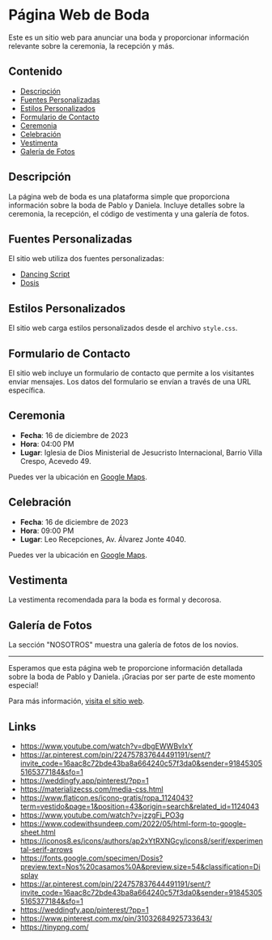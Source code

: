# Página Web de Boda

Este es un sitio web para anunciar una boda y proporcionar información relevante sobre la ceremonia, la recepción y más.

## Contenido

- [Descripción](#descripción)
- [Fuentes Personalizadas](#fuentes-personalizadas)
- [Estilos Personalizados](#estilos-personalizados)
- [Formulario de Contacto](#formulario-de-contacto)
- [Ceremonia](#ceremonia)
- [Celebración](#celebración)
- [Vestimenta](#vestimenta)
- [Galería de Fotos](#galería-de-fotos)

## Descripción

La página web de boda es una plataforma simple que proporciona información sobre la boda de Pablo y Daniela. Incluye detalles sobre la ceremonia, la recepción, el código de vestimenta y una galería de fotos.

## Fuentes Personalizadas

El sitio web utiliza dos fuentes personalizadas:
- [Dancing Script](https://fonts.google.com/specimen/Dancing+Script)
- [Dosis](https://fonts.google.com/specimen/Dosis)

## Estilos Personalizados

El sitio web carga estilos personalizados desde el archivo `style.css`.

## Formulario de Contacto

El sitio web incluye un formulario de contacto que permite a los visitantes enviar mensajes. Los datos del formulario se envían a través de una URL específica.

## Ceremonia

- **Fecha**: 16 de diciembre de 2023
- **Hora**: 04:00 PM
- **Lugar**: Iglesia de Dios Ministerial de Jesucristo Internacional, Barrio Villa Crespo, Acevedo 49.

Puedes ver la ubicación en [Google Maps](https://maps.app.goo.gl/JvyBJw7pWjTLUUJV9s).

## Celebración

- **Fecha**: 16 de diciembre de 2023
- **Hora**: 09:00 PM
- **Lugar**: Leo Recepciones, Av. Álvarez Jonte 4040.

Puedes ver la ubicación en [Google Maps](https://maps.app.goo.gl/JvyBJw7pWjTLUUJV9s).

## Vestimenta

La vestimenta recomendada para la boda es formal y decorosa.

## Galería de Fotos

La sección "NOSOTROS" muestra una galería de fotos de los novios.

---

Esperamos que esta página web te proporcione información detallada sobre la boda de Pablo y Daniela. ¡Gracias por ser parte de este momento especial!

Para más información, [visita el sitio web](URL_DEL_SITIO_WEB).

## Links

- https://www.youtube.com/watch?v=dbgEWWBvIxY
- https://ar.pinterest.com/pin/224757837644491191/sent/?invite_code=16aac8c72bde43ba8a664240c57f3da0&sender=918453055165377184&sfo=1
- https://weddingfy.app/pinterest/?pp=1
- https://materializecss.com/media-css.html
- https://www.flaticon.es/icono-gratis/ropa_1124043?term=vestido&page=1&position=43&origin=search&related_id=1124043
- https://www.youtube.com/watch?v=jzzgFi_PO3g
- https://www.codewithsundeep.com/2022/05/html-form-to-google-sheet.html
- https://iconos8.es/icons/authors/ap2xYtRXNGcy/icons8/serif/experimental-serif-arrows
- https://fonts.google.com/specimen/Dosis?preview.text=Nos%20casamos%0A&preview.size=54&classification=Display
- https://ar.pinterest.com/pin/224757837644491191/sent/?invite_code=16aac8c72bde43ba8a664240c57f3da0&sender=918453055165377184&sfo=1
- https://weddingfy.app/pinterest/?pp=1
- https://www.pinterest.com.mx/pin/31032684925733643/
- https://tinypng.com/